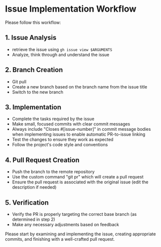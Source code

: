 # Issue Implementation Workflow

Please follow this workflow:

## 1. Issue Analysis

- retrieve the issue using `gh issue view $ARGUMENTS`
- Analyze, think through and understand the issue

## 2. Branch Creation

- Git pull
- Create a new branch based on the branch name from the issue title
- Switch to the new branch

## 3. Implementation

- Complete the tasks required by the issue
- Make small, focused commits with clear commit messages
- Always include "Closes #[issue-number]" in commit message bodies when implementing issues to enable automatic PR-to-issue linking
- Test the changes to ensure they work as expected
- Follow the project's code style and conventions

## 4. Pull Request Creation

- Push the branch to the remote repository
- Use the custom command "git pr" which will create a pull request
- Ensure the pull request is associated with the original issue (edit the description if needed)

## 5. Verification

- Verify the PR is properly targeting the correct base branch (as determined in step 2)
- Make any necessary adjustments based on feedback

Please start by examining and implementing the issue, creating appropriate commits, and finishing with a well-crafted pull request.
